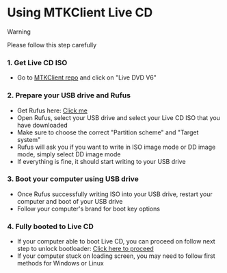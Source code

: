 # Using MTKClient Live CD
> [!Warning]
> Please follow this step carefully
### 1. Get Live CD ISO
- Go to [MTKClient repo](https://github.com/bkerler/mtkclient?tab=readme-ov-file#use-re-livedvd-everything-ready-to-go-based-on-ubuntu) and click on "Live DVD V6"

### 2. Prepare your USB drive and Rufus
- Get Rufus here: [Click me](https://rufus.ie/en/)
- Open Rufus, select your USB drive and select your Live CD ISO that you have downloaded
- Make sure to choose the correct "Partition scheme" and "Target system"
- Rufus will ask you if you want to write in ISO image mode or DD image mode, simply select DD image mode
- If everything is fine, it should start writing to your USB drive

### 3. Boot your computer using USB drive
- Once Rufus successfully writing ISO into your USB drive, restart your computer and boot of your USB drive
- Follow your computer's brand for boot key options

### 4. Fully booted to Live CD
- If your computer able to boot Live CD, you can proceed on follow next step to unlock bootloader: [Click here to proceed]()
- If your computer stuck on loading screen, you may need to follow first methods for Windows or Linux

